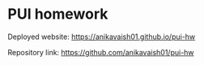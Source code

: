 # PUI homework

Deployed website: https://anikavaish01.github.io/pui-hw

Repository link: https://github.com/anikavaish01/pui-hw
